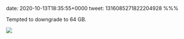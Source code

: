 date: 2020-10-13T18:35:55+0000
tweet: 1316085271822204928
%%%

Tempted to downgrade to 64 GB.

![](EkOsk9uWAAEunLU.png)
